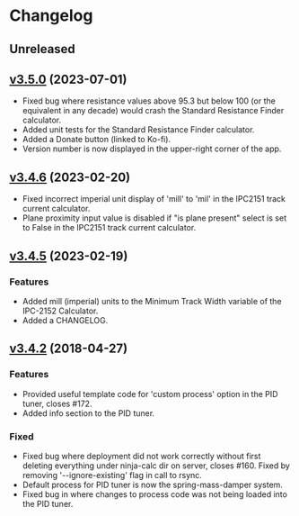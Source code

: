 # Changelog

## Unreleased

## [v3.5.0](https://github.com/gbmhunter/NinjaCalc/tree/v3.5.0) (2023-07-01)

* Fixed bug where resistance values above 95.3 but below 100 (or the equivalent in any decade) would crash the Standard Resistance Finder calculator.
* Added unit tests for the Standard Resistance Finder calculator.
* Added a Donate button (linked to Ko-fi).
* Version number is now displayed in the upper-right corner of the app.

## [v3.4.6](https://github.com/gbmhunter/NinjaCalc/tree/v3.4.6) (2023-02-20)

* Fixed incorrect imperial unit display of 'mill' to 'mil' in the IPC2151 track current calculator.
* Plane proximity input value is disabled if "is plane present" select is set to False in the IPC2151 track current calculator.

## [v3.4.5](https://github.com/gbmhunter/NinjaCalc/tree/v3.4.5) (2023-02-19)

### Features

* Added mill (imperial) units to the Minimum Track Width variable of the IPC-2152 Calculator.
* Added a CHANGELOG.

## [v3.4.2](https://github.com/gbmhunter/NinjaCalc/tree/v3.4.2) (2018-04-27)

### Features

* Provided useful template code for 'custom process' option in the PID tuner, closes #172.
* Added info section to the PID tuner.

### Fixed

* Fixed bug where deployment did not work correctly without first deleting everything under ninja-calc dir on server, closes #160. Fixed by removing '--ignore-existing' flag in call to rsync.
* Default process for PID tuner is now the spring-mass-damper system.
* Fixed bug in where changes to process code was not being loaded into the PID tuner.